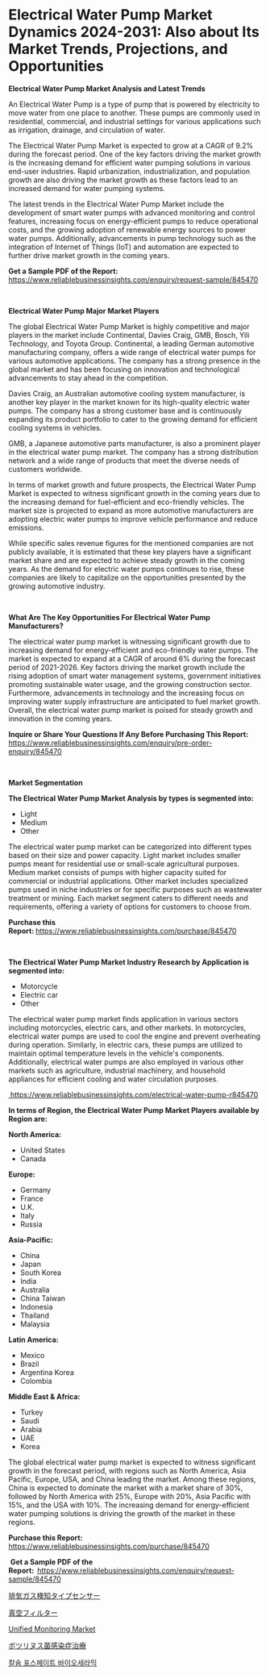 <p><h1>Electrical Water Pump Market Dynamics 2024-2031: Also about Its Market Trends, Projections, and Opportunities</h1></p><p><strong>Electrical Water Pump Market Analysis and Latest Trends</strong></p>
<p><p>An Electrical Water Pump is a type of pump that is powered by electricity to move water from one place to another. These pumps are commonly used in residential, commercial, and industrial settings for various applications such as irrigation, drainage, and circulation of water.</p><p>The Electrical Water Pump Market is expected to grow at a CAGR of 9.2% during the forecast period. One of the key factors driving the market growth is the increasing demand for efficient water pumping solutions in various end-user industries. Rapid urbanization, industrialization, and population growth are also driving the market growth as these factors lead to an increased demand for water pumping systems.</p><p>The latest trends in the Electrical Water Pump Market include the development of smart water pumps with advanced monitoring and control features, increasing focus on energy-efficient pumps to reduce operational costs, and the growing adoption of renewable energy sources to power water pumps. Additionally, advancements in pump technology such as the integration of Internet of Things (IoT) and automation are expected to further drive market growth in the coming years.</p></p>
<p><strong>Get a Sample PDF of the Report:&nbsp;</strong> <a href="https://www.reliablebusinessinsights.com/enquiry/request-sample/845470">https://www.reliablebusinessinsights.com/enquiry/request-sample/845470</a></p>
<p>&nbsp;</p>
<p><strong>Electrical Water Pump Major Market Players</strong></p>
<p><p>The global Electrical Water Pump Market is highly competitive and major players in the market include Continental, Davies Craig, GMB, Bosch, Yili Technology, and Toyota Group. Continental, a leading German automotive manufacturing company, offers a wide range of electrical water pumps for various automotive applications. The company has a strong presence in the global market and has been focusing on innovation and technological advancements to stay ahead in the competition.</p><p>Davies Craig, an Australian automotive cooling system manufacturer, is another key player in the market known for its high-quality electric water pumps. The company has a strong customer base and is continuously expanding its product portfolio to cater to the growing demand for efficient cooling systems in vehicles.</p><p>GMB, a Japanese automotive parts manufacturer, is also a prominent player in the electrical water pump market. The company has a strong distribution network and a wide range of products that meet the diverse needs of customers worldwide.</p><p>In terms of market growth and future prospects, the Electrical Water Pump Market is expected to witness significant growth in the coming years due to the increasing demand for fuel-efficient and eco-friendly vehicles. The market size is projected to expand as more automotive manufacturers are adopting electric water pumps to improve vehicle performance and reduce emissions.</p><p>While specific sales revenue figures for the mentioned companies are not publicly available, it is estimated that these key players have a significant market share and are expected to achieve steady growth in the coming years. As the demand for electric water pumps continues to rise, these companies are likely to capitalize on the opportunities presented by the growing automotive industry.</p></p>
<p>&nbsp;</p>
<p><strong>What Are The Key Opportunities For Electrical Water Pump Manufacturers?</strong></p>
<p><p>The electrical water pump market is witnessing significant growth due to increasing demand for energy-efficient and eco-friendly water pumps. The market is expected to expand at a CAGR of around 6% during the forecast period of 2021-2026. Key factors driving the market growth include the rising adoption of smart water management systems, government initiatives promoting sustainable water usage, and the growing construction sector. Furthermore, advancements in technology and the increasing focus on improving water supply infrastructure are anticipated to fuel market growth. Overall, the electrical water pump market is poised for steady growth and innovation in the coming years.</p></p>
<p><strong>Inquire or Share Your Questions If Any Before Purchasing This Report:</strong> <a href="https://www.reliablebusinessinsights.com/enquiry/pre-order-enquiry/845470">https://www.reliablebusinessinsights.com/enquiry/pre-order-enquiry/845470</a></p>
<p>&nbsp;</p>
<p><strong>Market Segmentation</strong></p>
<p><strong>The Electrical Water Pump Market Analysis by types is segmented into:</strong></p>
<p><ul><li>Light</li><li>Medium</li><li>Other</li></ul></p>
<p><p>The electrical water pump market can be categorized into different types based on their size and power capacity. Light market includes smaller pumps meant for residential use or small-scale agricultural purposes. Medium market consists of pumps with higher capacity suited for commercial or industrial applications. Other market includes specialized pumps used in niche industries or for specific purposes such as wastewater treatment or mining. Each market segment caters to different needs and requirements, offering a variety of options for customers to choose from.</p></p>
<p><strong>Purchase this Report:&nbsp;</strong><a href="https://www.reliablebusinessinsights.com/purchase/845470">https://www.reliablebusinessinsights.com/purchase/845470</a></p>
<p>&nbsp;</p>
<p><strong>The Electrical Water Pump Market Industry Research by Application is segmented into:</strong></p>
<p><ul><li>Motorcycle</li><li>Electric car</li><li>Other</li></ul></p>
<p><p>The electrical water pump market finds application in various sectors including motorcycles, electric cars, and other markets. In motorcycles, electrical water pumps are used to cool the engine and prevent overheating during operation. Similarly, in electric cars, these pumps are utilized to maintain optimal temperature levels in the vehicle's components. Additionally, electrical water pumps are also employed in various other markets such as agriculture, industrial machinery, and household appliances for efficient cooling and water circulation purposes.</p></p>
<p><a href="https://www.reliablebusinessinsights.com/electrical-water-pump-r845470">&nbsp;https://www.reliablebusinessinsights.com/electrical-water-pump-r845470</a></p>
<p><strong>In terms of Region, the Electrical Water Pump Market Players available by Region are:</strong></p>
<p>
    <p> <strong> North America: </strong>
        <ul>
            <li>United States</li>
            <li>Canada</li>
        </ul>
        </p> 
    <p> <strong> Europe: </strong>
        <ul>
            <li>Germany</li>
            <li>France</li>
            <li>U.K.</li>
            <li>Italy</li>
            <li>Russia</li>
        </ul>
        </p> 
    <p> <strong> Asia-Pacific: </strong>
        <ul>
            <li>China</li>
            <li>Japan</li>
            <li>South Korea</li>
            <li>India</li>
            <li>Australia</li>
            <li>China Taiwan</li>
            <li>Indonesia</li>
            <li>Thailand</li>
            <li>Malaysia</li>
        </ul>
        </p> 
    <p> <strong> Latin America: </strong>
        <ul>
            <li>Mexico</li>
            <li>Brazil</li>
            <li>Argentina Korea</li>
            <li>Colombia</li>
        </ul>
        </p> 
    <p> <strong> Middle East & Africa: </strong>
        <ul>
            <li>Turkey</li>
            <li>Saudi</li>
            <li>Arabia</li>
            <li>UAE</li>
            <li>Korea</li>
        </ul>
    </p>
    </p>
<p><p>The global electrical water pump market is expected to witness significant growth in the forecast period, with regions such as North America, Asia Pacific, Europe, USA, and China leading the market. Among these regions, China is expected to dominate the market with a market share of 30%, followed by North America with 25%, Europe with 20%, Asia Pacific with 15%, and the USA with 10%. The increasing demand for energy-efficient water pumping solutions is driving the growth of the market in these regions.</p></p>
<p><strong>Purchase this Report: </strong><a href="https://www.reliablebusinessinsights.com/purchase/845470">https://www.reliablebusinessinsights.com/purchase/845470</a></p>
<p>&nbsp;<strong>Get a Sample PDF of the Report:&nbsp;&nbsp;</strong><a href="https://www.reliablebusinessinsights.com/enquiry/request-sample/845470">https://www.reliablebusinessinsights.com/enquiry/request-sample/845470</a></p>
<p><strong></strong></p>
<p><p><a href="https://github.com/AbigaleHuel/Market-Research-Report-List-1/blob/main/6292413154599.md">排気ガス検知タイプセンサー</a></p><p><a href="https://medium.com/@sammyr34852/%E7%9C%9F%E7%A9%BA%E3%83%95%E3%82%A3%E3%83%AB%E3%82%BF%E3%83%BC%E5%B8%82%E5%A0%B4%E3%81%AE%E3%82%B5%E3%82%A4%E3%82%BA-%E3%82%B7%E3%82%A7%E3%82%A2-%E3%83%88%E3%83%AC%E3%83%B3%E3%83%89%E5%88%86%E6%9E%90%E3%83%AC%E3%83%9D%E3%83%BC%E3%83%88-%E8%A3%BD%E5%93%81%E5%88%A5-%E3%82%B7%E3%83%AA%E3%83%B3%E3%83%80%E3%83%BC-%E7%9B%B4%E7%AB%8B-%E3%83%8F%E3%83%B3%E3%83%89%E3%83%98%E3%83%AB%E3%83%89-%E6%8E%83%E9%99%A4%E3%83%AD%E3%83%9C%E3%83%83%E3%83%88-%E3%81%8A%E3%82%88%E3%81%B3%E3%82%BB%E3%82%B0%E3%83%A1%E3%83%B3%E3%83%88%E4%BA%88%E6%B8%AC-2024%E5%B9%B4-2031%E5%B9%B4-888a0fa44d6c">真空フィルター</a></p><p><a href="https://github.com/brentleyjimmiealvaradoz4l1rea/Market-Research-Report-List-3/blob/main/unified-monitoring-market.md">Unified Monitoring Market</a></p><p><a href="https://medium.com/@vkdyfujt97/%E3%82%B0%E3%83%AD%E3%83%BC%E3%83%90%E3%83%AB%E3%82%AF%E3%83%AD%E3%82%B9%E3%83%88%E3%83%AA%E3%82%B8%E3%82%A6%E3%83%A0%E3%83%9C%E3%83%84%E3%83%AA%E3%83%8C%E3%82%B9%E6%84%9F%E6%9F%93%E7%97%87%E6%B2%BB%E7%99%82%E7%94%A3%E6%A5%AD-%E7%A8%AE%E9%A1%9E-%E7%94%A8%E9%80%94-%E5%B8%82%E5%A0%B4%E3%83%97%E3%83%AC%E3%82%A4%E3%83%A4%E3%83%BC-%E5%9C%B0%E5%9F%9F%E6%88%90%E9%95%B7%E5%88%86%E6%9E%90-%E3%81%8A%E3%82%88%E3%81%B3%E5%B0%86%E6%9D%A5%E3%81%AE%E3%82%B7%E3%83%8A%E3%83%AA%E3%82%AA-2024%E5%B9%B4-2031%E5%B9%B4-f4b5ef7d58d4">ボツリヌス菌感染症治療</a></p><p><a href="https://medium.com/@mathieu.rico66/%EC%A7%80%EC%97%AD%EB%B3%84%EB%A1%9C-%EC%B9%BC%EC%8A%98-%EC%9D%B8%ED%9A%8C%EC%84%9D-%EC%83%9D%EC%B2%B4%EC%84%B8%EB%9D%BC%EB%AF%B9-%EC%8B%9C%EC%9E%A5-%EB%8F%99%ED%96%A5%EA%B3%BC-%EC%84%B1%EC%9E%A5-%EA%B8%B0%ED%9A%8C%EB%A5%BC-%ED%8F%89%EA%B0%80%ED%95%98%EA%B3%A0-%EC%9E%88%EC%8A%B5%EB%8B%88%EB%8B%A4-7ae018d2ab8e">칼슘 포스페이트 바이오세라믹</a></p></p>